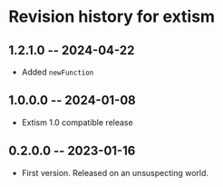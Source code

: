 # Revision history for extism

## 1.2.1.0 -- 2024-04-22

* Added `newFunction`

## 1.0.0.0 -- 2024-01-08

* Extism 1.0 compatible release

## 0.2.0.0 -- 2023-01-16

* First version. Released on an unsuspecting world.
